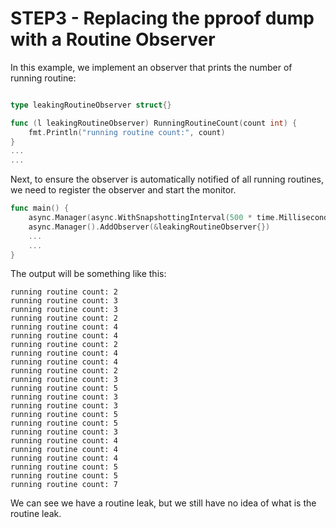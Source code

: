 # STEP3 - Replacing the pproof dump with a Routine Observer

In this example, we implement an observer that prints the number of running routine:
```go

type leakingRoutineObserver struct{}

func (l leakingRoutineObserver) RunningRoutineCount(count int) {
	fmt.Println("running routine count:", count)
}
...
...
```

Next, to ensure the observer is automatically notified of all running routines, we need to register the 
observer and start the monitor.

```go
func main() {
    async.Manager(async.WithSnapshottingInterval(500 * time.Millisecond)).Monitor().Start()
    async.Manager().AddObserver(&leakingRoutineObserver{})
	...
	...
}
```

The output will be something like this: 
```
running routine count: 2
running routine count: 3
running routine count: 3
running routine count: 2
running routine count: 4
running routine count: 4
running routine count: 2
running routine count: 4
running routine count: 4
running routine count: 2
running routine count: 3
running routine count: 5
running routine count: 3
running routine count: 3
running routine count: 5
running routine count: 5
running routine count: 3
running routine count: 4
running routine count: 4
running routine count: 4
running routine count: 5
running routine count: 5
running routine count: 7
```

We can see we have a routine leak, but we still have no idea of what is the routine leak.